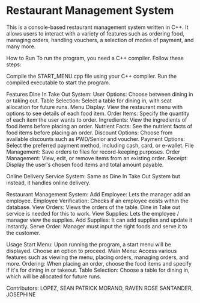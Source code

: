 # Restaurant Management System
This is a console-based restaurant management system written in C++. It allows users to interact with a variety of features 
such as ordering food, managing orders, handling vouchers, a selection of modes of payment, and many more.

How to Run
To run the program, you need a C++ compiler. Follow these steps:

Compile the START_MENU.cpp file using your C++ compiler.
Run the compiled executable to start the program.

Features
Dine In Take Out System:
    User Options: Choose between dining in or taking out.
    Table Selection: Select a table for dining in, with seat allocation for future runs.
    Menu Display: View the restaurant menu with options to see details of each food item.
    Order Items: Specify the quantity of each item the user wants to order.
    Ingredients: View the ingredients of food items before placing an order.
    Nutrient Facts: See the nutrient facts of food items before placing an order.
    Discount Options: Choose from available discounts such as PWD/Senior and voucher. 
    Payment Options: Select the preferred payment method, including cash, card, or e-wallet.
    File Management: Save orders to files for record-keeping purposes.
    Order Management: View, edit, or remove items from an existing order.
    Receipt: Display the user's chosen food items and total amount payable.

Online Delivery Service System:
    Same as Dine In Take Out System but instead, it handles online delivery.

Restaurant Management System:
    Add Employee: Lets the manager add an employee.
    Employee Verification: Checks if an employee exists within the database.
    View Orders: Views the orders of the table. Dine in Take out service is needed for this to work.
    View Supplies: Lets the employee / manager view the supplies.
    Add Supplies: It can add supplies and update it instantly.
    Serve Order: Manager must input the right foods and serve it to the customer.


Usage
Start Menu: Upon running the program, a start menu will be displayed. Choose an option to proceed.
Main Menu: Access various features such as viewing the menu, placing orders, managing orders, and more.
Ordering: When placing an order, choose the food items and specify if it's for dining in or takeout.
Table Selection: Choose a table for dining in, which will be allocated for future runs.

Contributors:
LOPEZ, SEAN PATRICK
MORANO, RAVEN ROSE
SANTANDER, JOSEPHINE
